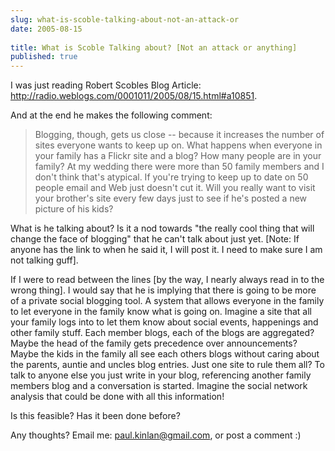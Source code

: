 ```yaml
---
slug: what-is-scoble-talking-about-not-an-attack-or
date: 2005-08-15
 
title: What is Scoble Talking about? [Not an attack or anything]
published: true
---
```

I was just reading Robert Scobles Blog Article: <a href="http://radio.weblogs.com/0001011/2005/08/15.html#a10851">http://radio.weblogs.com/0001011/2005/08/15.html#a10851</a>.<p />And at the end he makes the following comment:<br /><blockquote class="posterous_medium_quote">Blogging, though, gets us close -- because it increases the number of sites everyone wants to keep up on. What happens when everyone in your family has a Flickr site and a blog? How many people are in your family? At my wedding there were more than 50 family members and I don't think that's atypical. If you're trying to keep up to date on 50 people email and Web just doesn't cut it. Will you really want to visit your brother's site every few days just to see if he's posted a new picture of his kids?</blockquote><p />What is he talking about?  Is it a nod towards "the really cool thing that will change the face of blogging" that he can't talk about just yet. [Note: If anyone has the link to when he said it, I will post it.  I need to make sure I am not talking guff].<p />If I were to read between the lines [by the way, I nearly always read in to the wrong thing].  I would say that he is implying that there is going to be more of a private social blogging tool.  A system that allows everyone in the family to let everyone in the family know what is going on.  Imagine a site that all your family logs into to let them know about social events, happenings and other family stuff.  Each member blogs, each of the blogs are aggregated?  Maybe the head of the family gets precedence over announcements?  Maybe the kids in the family all see each others blogs without caring about the parents, auntie and uncles blog entries.  Just one site to rule them all?  To talk to anyone else you just write in your blog, referencing another family members blog and a conversation is started.  Imagine the social network analysis that could be done with all this information!<p />Is this feasible? Has it been done before?<p />Any thoughts?  Email me: <a href="mailto:paul.kinlan@gmail.com">paul.kinlan@gmail.com</a>, or post a comment :)<p />

